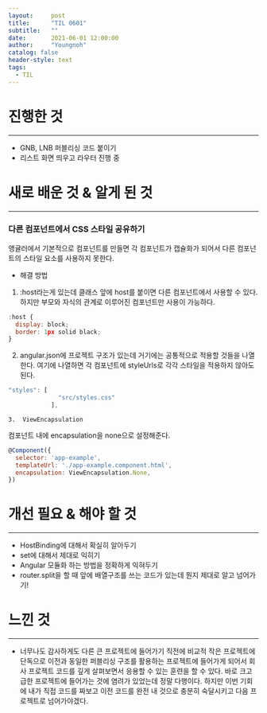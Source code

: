 ```yaml
---
layout:     post
title:      "TIL 0601"
subtitle:   ""
date:       2021-06-01 12:00:00
author:     "Youngnoh"
catalog: false
header-style: text
tags:
  - TIL
---
```


# 진행한 것

---

- GNB, LNB 퍼블리싱 코드 붙이기
- 리스트 화면 띄우고 라우터 진행 중

# 새로 배운 것 & 알게 된 것

---

### 다른 컴포넌트에서 CSS 스타일 공유하기

앵귤러에서 기본적으로 컴포넌트를 만들면 각 컴포넌트가 캡슐화가 되어서 다른 컴포넌트의 스타일 요소를 사용하지 못한다. 

- 해결 방법
1.  :host라는게 있는데 클래스 앞에 host를 붙이면 다른 컴포넌트에서 사용할 수 있다. 하지만 부모와 자식의 관계로 이루어진 컴포넌트만 사용이 가능하다. 

```jsx
:host {
  display: block;
  border: 1px solid black;
}
```

2. angular.json에 프로젝트 구조가 있는데 거기에는 공통적으로 적용할 것들을 나열 한다. 여기에 나열하면 각 컴포넌트에 styleUrls로 각각 스타일을 적용하지 않아도 된다.

```jsx
"styles": [
              "src/styles.css"
            ],
```

    3.  ViewEncapsulation

컴포넌트 내에 encapsulation을 none으로 설정해준다.

```jsx
@Component({
  selector: 'app-example',
  templateUrl: './app-example.component.html',
  encapsulation: ViewEncapsulation.None,
})
```

# 개선 필요 & 해야 할 것

---

- HostBinding에 대해서 확실히 알아두기
- set에 대해서 제대로 익히기
- Angular 모듈화 하는 방법을 정확하게 익혀두기
- router.split을 할 때 앞에 배열구조를 쓰는 코드가 있는데 뭔지 제대로 알고 넘어가기!

# 느낀 것

---

- 너무나도 감사하게도 다른 큰 프로젝트에 들어가기 직전에 비교적 작은 프로젝트에 단독으로 이전과 동일한  퍼블리싱 구조를 활용하는 프로젝트에 들어가게 되어서 회사 프로젝트 코드를 깊게 살펴보면서 응용할 수 있는 훈련을 할 수 있다. 바로 크고 급한 프로젝트에 들어가는 것에 염려가 있었는데 정말 다행이다. 하지만 이번 기회에 내가 직접 코드를 짜보고 이전 코드를 완전 내 것으로 충분히 숙달시키고 다음 프로젝트로 넘어가야겠다.
